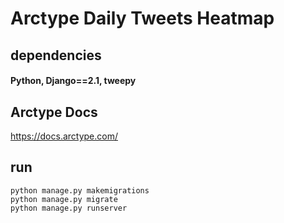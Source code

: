 # Arctype Daily Tweets Heatmap

## dependencies
#### Python, Django==2.1, tweepy

## Arctype Docs
https://docs.arctype.com/


## run 

```
python manage.py makemigrations
python manage.py migrate
python manage.py runserver
```
